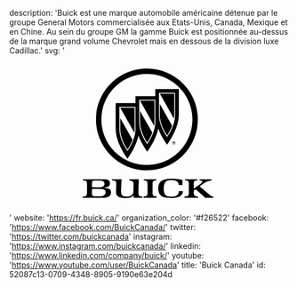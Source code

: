 description: 'Buick est une marque automobile américaine détenue par le groupe General Motors commercialisée aux Etats-Unis, Canada, Mexique et en Chine. Au sein du groupe GM la gamme Buick est positionnée au-dessus de la marque grand volume Chevrolet mais en dessous de la division luxe Cadillac.'
svg: '<svg xmlns="http://www.w3.org/2000/svg" viewBox="0 0 160 90"><path d="M78.582 7.63C62.527 7.63 49.5 20.658 49.5 36.713s13.026 29.083 29.08 29.083 29.083-13.028 29.083-29.083S94.637 7.63 78.582 7.63zm0 55.077c-14.36 0-25.994-11.634-25.994-25.994S64.22 10.707 78.582 10.707c14.36 0 25.994 11.646 25.994 26.006S92.943 62.707 78.582 62.707z"/><path d="M93.89 49.193a1.002 1.002 0 1 0 0 2.004c.56 0 1.01-.448 1.01-1.01a1.004 1.004 0 0 0-1.01-.995zm0 1.893a.89.89 0 0 1-.001-1.781.891.891 0 0 1-.001 1.781z"/><path d="M94.052 50.24l.335.522h-.16l-.324-.523h-.25v.522h-.137V49.63h.486c.1 0 .2.01.273.062.088.037.137.137.137.236 0 .223-.162.3-.36.31z"/><path d="M93.652 50.127h.212c.162 0 .4.024.4-.2 0-.173-.15-.198-.288-.198h-.324v.397z"/><path d="M78.78 55.21l-.005-.012-.007.01m11.336-4.01l-.006-.01-.007.01M67.472 59.22l-.006-.01-.007.01"/><path d="M83.364 19.375v4.01h-11.31v4h-11.32V41.93c0 8.38 6.486 16.768 6.732 17.278.31-.46 4.81-6.395 6.27-13.23 1.943 5.023 4.878 8.888 5.04 9.22.31-.462 4.81-6.396 6.27-13.217 1.942 5.024 4.892 8.877 5.052 9.207.363-.54 6.72-8.896 6.72-17.278V19.375H83.363zm-11.31 22.78c0 6.366-4.32 12.182-4.582 12.63-.274-.448-4.608-6.265-4.608-12.63v-12.63h9.192v12.63zm11.31-4.01c0 6.377-4.322 12.194-4.583 12.63-.26-.437-4.595-6.253-4.595-12.63v-12.63h9.18v12.63zm11.323-4.01c0 6.39-4.32 12.193-4.596 12.628-.26-.436-4.596-6.24-4.596-12.63V21.506h9.192v12.63z"/><path d="M85.97 21.98h8.243v10.125c0 2.205-.074 3.525-.148 4.272L85.97 21.98zm0 5.952l7.022 12.355c-.934 2.503-2.005 4.21-2.89 5.63-1.968-2.94-4.134-7.486-4.134-11.57V27.93zM74.66 25.99h8.232v10.125c0 2.205-.075 3.525-.15 4.272L74.66 25.99zm0 5.94l7.01 12.356c-.934 2.504-2.004 4.223-2.89 5.642-1.942-2.952-4.122-7.485-4.122-11.57V31.93zM63.336 30h8.245v10.126c0 2.205-.073 3.525-.148 4.26L63.336 30zm0 5.94l7.025 12.357c-.933 2.502-2.004 4.222-2.89 5.642-1.954-2.953-4.134-7.5-4.134-11.572V35.94zM54.47 75.946c-.275-.025-.362-.2.012-.236 1.556-.16 3.014-.672 3.014-2.503 0-1.82-1.258-2.317-3.812-2.28-4.135.063-6.29.088-11.732 0v.673c2.142 0 2.416.635 2.416 1.942v5.096c0 1.768-.91 2.204-2.503 2.204v.66c4.958-.05 6.7-.04 11.31.012 3.3.037 4.932-1.07 4.932-3.113s-1.434-2.28-3.638-2.454zm-7.24-3.126c.037-.622.336-1.12 1.632-1.12s1.893.024 3.164.024c1.245 0 2.316.448 2.316 1.718 0 1.284-.785 1.97-2.192 2.044-1.482.087-2.578.024-4.957-.013 0-1.432 0-2.04.037-2.653zm5.38 7.797c-1.432.087-2.515.062-3.748 0-1.12-.05-1.657-.35-1.67-1.67-.024-1.32.013-2.428.013-2.428 1.557-.063 3.762-.09 5.22 0 1.407.073 2.552.348 2.552 1.854 0 1.52-1.284 2.193-2.367 2.243zm6.006-9.689h5.493c-.175 3.724-.275 5.468-.275 7.223 0 1.745.772 2.666 3.077 2.666 2.292 0 3.8-.847 3.91-2.665.113-1.992.113-3.485.113-4.756 0-1.283-1.02-1.73-2.416-1.73v-.735h5.417c-.05 3.387-.174 5.64-.174 7.446 0 1.818.137 2.305 2.192 2.305v.823H71.01v-1.408c-1.11 1.296-2.454 1.594-4.497 1.594-2.042 0-5.554-.262-5.542-3.214.025-2.94.1-4.16.1-5.306 0-1.134-.746-1.545-2.453-1.545v-.697zm25.446 10.574h-7.36v-.835c1.68 0 2.24-.536 2.24-1.73v-5.63c0-1.272-.76-1.683-2.155-1.683v-.696h7.187v.696c-1.395 0-2.166.41-2.166 1.682v5.63c0 1.195.572 1.73 2.254 1.73v.836zm1.008-5.27c0-3.574 1.732-5.592 7.474-5.592 3.575 0 5.194.41 6.327.647v2.928H96.73c0-1.806-1.184-2.753-4.185-2.753s-4.347.996-4.347 4.795 1.433 4.633 4.347 4.633c2.915 0 4.26-.97 4.26-3.176h2.366c0 2.292-2.006 3.948-6.627 3.948-4.62 0-7.473-1.158-7.473-5.43zm15.272-5.304h7.136v.696c-1.544 0-2.142.35-2.142 1.583v3.09c1.183-.886 3.3-2.393 4.135-3.003.823-.61 1.397-1.72-.783-1.72v-.646h6.812v.672c-3.327.475-4.834 1.932-6.764 3.426 2.304 1.918 4.185 3.586 5.293 4.52 1.095.923 1.83 1.27 2.478 1.27v.688h-4.683s-4.21-3.824-4.634-4.247c-.435-.41-.733-.66-1.32-.226-.298.214-.51.375-.51.375v1.67c0 1.258 1.22 1.73 2.44 1.73v.698h-7.77v-.724c1.295 0 2.503-.212 2.503-1.67v-5.902c0-1.346-.748-1.583-2.19-1.583v-.697z"/></svg>'
website: 'https://fr.buick.ca/'
organization_color: '#f26522'
facebook: 'https://www.facebook.com/BuickCanada/'
twitter: 'https://twitter.com/buickcanada'
instagram: 'https://www.instagram.com/buickcanada/'
linkedin: 'https://www.linkedin.com/company/buick/'
youtube: 'https://www.youtube.com/user/BuickCanada'
title: 'Buick Canada'
id: 52087c13-0709-4348-8905-9190e63e204d
